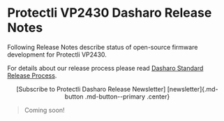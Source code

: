 # Protectli VP2430 Dasharo Release Notes

Following Release Notes describe status of open-source firmware development
for Protectli VP2430.

For details about our release process please read
[Dasharo Standard Release Process](../../dev-proc/standard-release-process.md).

<center>
[Subscribe to Protectli Dasharo Release Newsletter]
[newsletter]{.md-button .md-button--primary .center}
</center>

> Coming soon!

[newsletter]: https://newsletter.3mdeb.com/subscription/n2EpSxtqL

